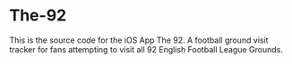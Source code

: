 # The-92

This is the source code for the iOS App The 92.  A football ground visit tracker for fans attempting to visit all 92 English Football League Grounds.
